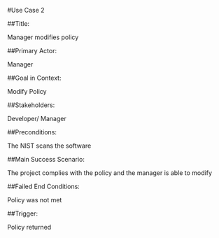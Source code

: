 #Use Case 2

##Title:

Manager modifies policy

##Primary Actor:

Manager

##Goal in Context:

Modify Policy

##Stakeholders: 

Developer/ Manager 

##Preconditions:

The NIST scans the software 

##Main Success Scenario: 

The project complies with the policy and the manager is able to modify

##Failed End Conditions:

Policy was not met

##Trigger: 

Policy returned

